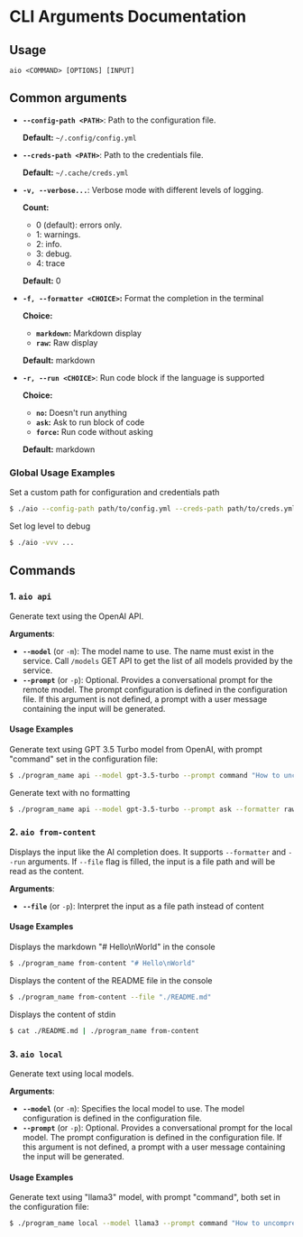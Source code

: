 # CLI Arguments Documentation

## Usage

`aio <COMMAND> [OPTIONS] [INPUT] `

## Common arguments
- **`--config-path <PATH>`**: Path to the configuration file.
  
  **Default:** `~/.config/config.yml`

- **`--creds-path <PATH>`**: Path to the credentials file.
  
  **Default:** `~/.cache/creds.yml`

- **`-v, --verbose...`**: Verbose mode with different levels of logging.
  
  **Count:** 
    - 0 (default): errors only.
    - 1: warnings.
    - 2: info.
    - 3: debug.
    - 4: trace
  
  **Default:** 0

- **`-f, --formatter <CHOICE>`:** Format the completion in the terminal
  
  **Choice:**
    - **`markdown`:** Markdown display
    - **`raw`:** Raw display
  
  **Default:** markdown

- **`-r, --run <CHOICE>`**: Run code block if the language is supported
  
  **Choice:**
    - **`no`:** Doesn't run anything
    - **`ask`:** Ask to run block of code
    - **`force`:** Run code without asking
  
  **Default:** markdown

### Global Usage Examples

Set a custom path for configuration and credentials path
```bash
$ ./aio --config-path path/to/config.yml --creds-path path/to/creds.yml ...
```

Set log level to debug
```bash
$ ./aio -vvv ...
```

## Commands

### 1. `aio api`

Generate text using the OpenAI API.

**Arguments**:
- **`--model`** (or `-m`): The model name to use. The name must exist in the service. 
  Call `/models` GET API to get the list of all models provided by the service.
- **`--prompt`** (or `-p`): Optional. Provides a conversational prompt for the remote model. 
  The prompt configuration is defined in the configuration file. If this argument is not defined,
  a prompt with a user message containing the input will be generated.

#### Usage Examples

Generate text using GPT 3.5 Turbo model from OpenAI, with prompt "command" set in the configuration file:
```bash
$ ./program_name api --model gpt-3.5-turbo --prompt command "How to uncompress a tar.gz file ?"
```

Generate text with no formatting
```bash
$ ./program_name api --model gpt-3.5-turbo --prompt ask --formatter raw "What's the distance between the earth and the moon ?"
```

### 2. `aio from-content`

Displays the input like the AI completion does. It supports `--formatter` and `--run` arguments. If `--file` flag is filled, the input is a file path and will be read as the content.

**Arguments**:
- **`--file`** (or `-p`): Interpret the input as a file path instead of content

#### Usage Examples

Displays the markdown "# Hello\nWorld" in the console
```bash
$ ./program_name from-content "# Hello\nWorld"
```

Displays the content of the README file in the console
```bash
$ ./program_name from-content --file "./README.md"
```

Displays the content of stdin
```bash
$ cat ./README.md | ./program_name from-content
```

### 3. `aio local`

Generate text using local models.

**Arguments**:
- **`--model`** (or `-m`): Specifies the local model to use. The model configuration is defined in the configuration file.
- **`--prompt`** (or `-p`): Optional. Provides a conversational prompt for the local model. 
  The prompt configuration is defined in the configuration file. If this argument is not defined,
  a prompt with a user message containing the input will be generated.

#### Usage Examples

Generate text using "llama3" model, with prompt "command", both set in the configuration file:
```bash
$ ./program_name local --model llama3 --prompt command "How to uncompress a tar.gz file ?"
```
